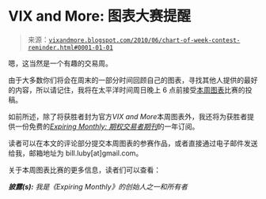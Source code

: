 <!--yml

分类：未分类

日期：2024-05-18 17:08:41

-->

# VIX and More: 图表大赛提醒

> 来源：[`vixandmore.blogspot.com/2010/06/chart-of-week-contest-reminder.html#0001-01-01`](http://vixandmore.blogspot.com/2010/06/chart-of-week-contest-reminder.html#0001-01-01)

嗯，这当然是一个有趣的交易周。

由于大多数你们将会在周末的一部分时间回顾自己的图表，寻找其他人提供的最好的内容，所以请记住，我将在太平洋时间周日晚上 6 点前接受[本周图表](http://vixandmore.blogspot.com/search/label/chart%20of%20the%20week)比赛的投稿。

如前所述，除了将获胜者封为官方*VIX and More*本周图表外，我还将为获胜者提供一份免费的[*Expiring Monthly: 期权交易者期刊*](http://www.expiringmonthly.com/)的一年订阅。

读者可以在本文的评论部分提交本周图表的参赛作品，或者直接通过电子邮件发送给我，邮箱地址为 bill.luby[at]gmail.com。

关于本周图表比赛的更多信息，读者们可以查看：

***披露(s):*** *我是《Expiring Monthly》的创始人之一和所有者*
